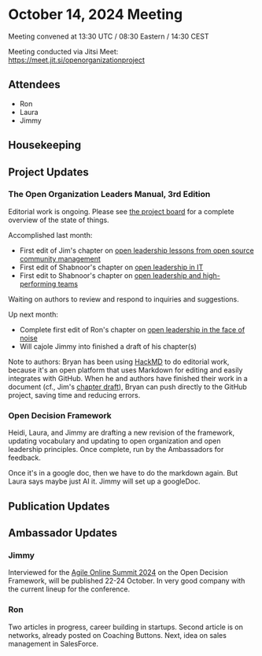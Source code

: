# October 14, 2024 Meeting
Meeting convened at 13:30 UTC / 08:30 Eastern / 14:30 CEST

Meeting conducted via Jitsi Meet:
https://meet.jit.si/openorganizationproject

## Attendees
- Ron
- Laura
- Jimmy

## Housekeeping


## Project Updates

### The Open Organization Leaders Manual, 3rd Edition

Editorial work is ongoing. Please see [the project board](https://github.com/orgs/open-organization/projects/4/views/1) for a complete overview of the state of things.

Accomplished last month:

- First edit of Jim's chapter on [open leadership lessons from open source community management](https://github.com/open-organization/open-org-leaders-manual/issues/60)
- First edit of Shabnoor's chapter on [open leadership in IT](https://github.com/open-organization/open-org-leaders-manual/issues/47)
- First edit to Shabnoor's chapter on [open leadership and high-performing teams](https://github.com/open-organization/open-org-leaders-manual/issues/61)

Waiting on authors to review and respond to inquiries and suggestions.

Up next month:

- Complete first edit of Ron's chapter on [open leadership in the face of noise](https://github.com/open-organization/open-org-leaders-manual/issues/52)
- Will cajole Jimmy into finished a draft of his chapter(s)

Note to authors: Bryan has been using [HackMD](https://hackmd.io/) to do editorial work, because it's an open platform that uses Markdown for editing and easily integrates with GitHub. When he and authors have finished their work in a document (cf., Jim's [chapter draft](https://hackmd.io/@semioticrobotic/SyPUgzyTA)), Bryan can push directly to the GitHub project, saving time and reducing errors.

### Open Decision Framework
Heidi, Laura, and Jimmy are drafting a new revision of the framework, updating vocabulary and updating to open organization and open leadership principles. Once complete, run by the Ambassadors for feedback.

Once it's in a google doc, then we have to do the markdown again. But Laura says maybe just AI it. Jimmy will set up a googleDoc. 

## Publication Updates
 
## Ambassador Updates
### Jimmy
Interviewed for the [Agile Online Summit 2024](https://agileonlinesummit.com/) on the Open Decision Framework, will be published 22-24 October. In very good company with the current lineup for the conference.

### Ron
Two articles in progress, career building in startups. Second article is on networks, already posted on Coaching Buttons. Next, idea on sales management in SalesForce.
